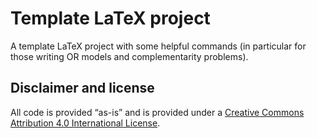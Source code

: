 # Template LaTeX project

A template LaTeX project with some helpful commands (in particular for
those writing OR models and complementarity problems).

## Disclaimer and license

All code is provided “as-is”  and is provided under a
[Creative Commons Attribution 4.0 International License](http://creativecommons.org/licenses/by/4.0/). 

